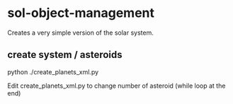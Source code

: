 # sol-object-management
Creates a very simple version of the solar system.

## create system / asteroids
python ./create_planets_xml.py

Edit create_planets_xml.py to change number of asteroid (while loop at the end)

